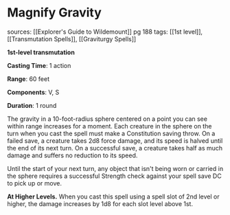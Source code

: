 # Magnify Gravity
sources: [[Explorer's Guide to Wildemount]] pg 188
tags: [[1st level]], [[Transmutation Spells]], [[Graviturgy Spells]]

**1st-level transmutation**

**Casting Time**: 1 action

**Range**: 60 feet

**Components**: V, S

**Duration**: 1 round

The gravity in a 10-foot-radius sphere centered on a point you can see within range increases for a moment. Each creature in the sphere on the turn when you cast the spell must make a Constitution saving throw. On a failed save, a creature takes 2d8 force damage, and its speed is halved until the end of its next turn. On a successful save, a creature takes half as much damage and suffers no reduction to its speed.

Until the start of your next turn, any object that isn't being worn or carried in the sphere requires a successful Strength check against your spell save DC to pick up or move.

**At Higher Levels.** When you cast this spell using a spell slot of 2nd level or higher, the damage increases by 1d8 for each slot level above 1st.